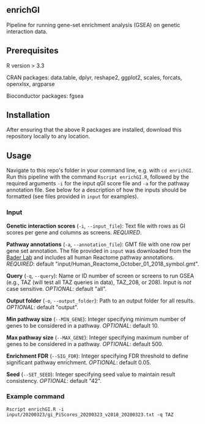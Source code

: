 ## enrichGI

Pipeline for running gene-set enrichment analysis (GSEA) on genetic interaction data.

## Prerequisites

R version > 3.3

CRAN packages: data.table, dplyr, reshape2, ggplot2, scales, forcats, openxlsx, argparse

Bioconductor packages: fgsea

## Installation

After ensuring that the above R packages are installed, download this repository locally to any location.

## Usage

Navigate to this repo's folder in your command line, e.g. with `cd enrichGI`. Run this pipeline with
the command `Rscript enrichGI.R`, followed by the required arguments `-i` for the input qGI score file and `-a` for the pathway annotation file. See below for a description of how
the inputs should be formatted (see files provided in `input` for examples).

### Input

**Genetic interaction scores** (`-i`, `--input_file`): Text file with rows as GI scores per gene and columns as screens. *REQUIRED*.

**Pathway annotations** (`-a`, `--annotation_file`): GMT file with one row per gene set annotation. The file provided in `input` was downloaded from the [Bader Lab](http://baderlab.org/GeneSets) and includes all human Reactome pathway annotations.
*REQUIRED*: default "input/Human_Reactome_October_01_2018_symbol.gmt".

**Query** (`-q`, `--query`): Name or ID number of screen or screens to run GSEA
	(e.g., TAZ (will test all TAZ queries in data), TAZ_208, or 208). Input is *not* case sensitive.
*OPTIONAL*: default "all".

**Output folder** (`-o`, `--output_folder`): Path to an output folder for all results.
*OPTIONAL*: default "output".

**Min pathway size** (`--MIN_GENE`): Integer specifying minimum number of genes to be considered in a pathway.
*OPTIONAL*: default 10.

**Max pathway size** (`--MAX_GENE`): Integer specifying maximum number of genes to be considered in a pathway.
*OPTIONAL*: default 500.

**Enrichment FDR** (`--SIG_FDR`): Integer specifying FDR threshold to define significant pathway enrichment.
*OPTIONAL*: default 0.05.

**Seed** (`--SET_SEED`): Integer specifying seed value to maintain result consistency. *OPTIONAL*: default "42".


### Example command
`Rscript enrichGI.R -i input/20200323/gi_PiScores_20200323_v2018_20200323.txt -q TAZ`
